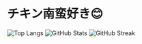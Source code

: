 # チキン南蛮好き😊


<!-- 使用言語ランキング -->
<img src="https://github-readme-stats.vercel.app/api/top-langs/?username=nitr0yukkuri&theme=react&layout=compact" alt="Top Langs" />

<!-- GitHubステータス -->
<img src="https://github-readme-stats.vercel.app/api?username=nitr0yukkuri&show_icons=true&theme=react" alt="GitHub Stats" />

<!-- コントリビューション連続日数 -->
<img src="https://github-readme-streak-stats.herokuapp.com/?user=nitr0yukkuri&theme=react" alt="GitHub Streak" />

